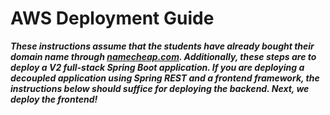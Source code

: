 # AWS Deployment Guide

***These instructions assume that the students have already bought their domain name through [namecheap.com](https://namecheap.com). Additionally, these steps are to deploy a V2 full-stack Spring Boot application. If you are deploying a decoupled application using Spring REST and a frontend framework, the instructions below should suffice for deploying the backend. Next, we deploy the frontend!***